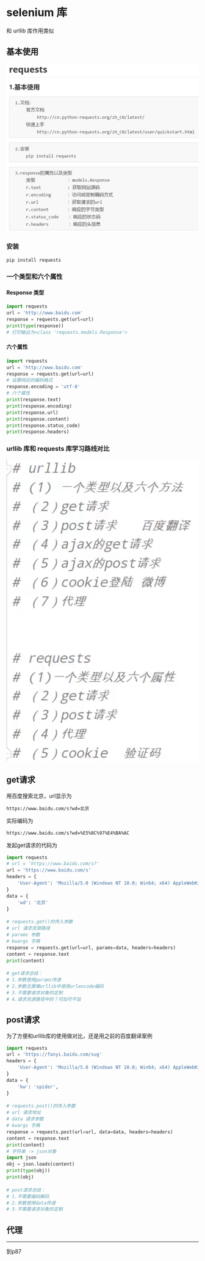 # selenium 库

和 urllib 库作用类似

## 基本使用

![](resources/2023-06-23-00-34-44.png)

### 安装

```shell
pip install requests
```

### 一个类型和六个属性


#### Response 类型

```py
import requests
url = 'http://www.baidu.com'
response = requests.get(url=url)
print(type(response))
# 打印输出为<class 'requests.models.Response'>
```

#### 六个属性

```py
import requests
url = 'http://www.baidu.com'
response = requests.get(url=url)
# 设置响应的编码格式
response.encoding = 'utf-8'
# 六个属性
print(response.text)
print(response.encoding)
print(response.url)
print(response.content)
print(response.status_code)
print(response.headers)
```

### urllib 库和 requests 库学习路线对比

![](resources/2023-06-23-00-54-21.png)

## get请求

用百度搜索北京，url显示为
```url
https://www.baidu.com/s?wd=北京
```
实际编码为
```url
https://www.baidu.com/s?wd=%E5%8C%97%E4%BA%AC
```

发起get请求的代码为
```py
import requests
# url = 'https://www.baidu.com/s?'
url = 'https://www.baidu.com/s'
headers = {
    'User-Agent': 'Mozilla/5.0 (Windows NT 10.0; Win64; x64) AppleWebKit/537.36 (KHTML, like Gecko) Chrome/114.0.0.0 Safari/537.36 Edg/114.0.1823.51'
}
data = {
    'wd': '北京'
}

# requests.get()的传入参数
# url 请求资源路径
# params 参数
# kwargs 字典
response = requests.get(url=url, params=data, headers=headers)
content = response.text
print(content)

# get请求总结：
# 1.参数使用params传递
# 2.参数无需像urllib中使用urlencode编码
# 3.不需要请求对象的定制
# 4.请求资源路径中的？可加可不加
``` 

## post请求

为了方便和urllib库的使用做对比，还是用之前的百度翻译案例

```py
import requests
url = 'https://fanyi.baidu.com/sug'
headers = {
    'User-Agent': 'Mozilla/5.0 (Windows NT 10.0; Win64; x64) AppleWebKit/537.36 (KHTML, like Gecko) Chrome/114.0.0.0 Safari/537.36 Edg/114.0.1823.43'
}
data = {
    'kw': 'spider',
}

# requests.post()的传入参数
# url 请求地址
# data 请求参数
# kwargs 字典
response = requests.post(url=url, data=data, headers=headers)
content = response.text
print(content)
# 字符串 -> json对象
import json
obj = json.loads(content)
print(type(obj))
print(obj)

# post请求总结：
# 1.不需要编码解码
# 2.参数使用data传递
# 3.不需要请求对象的定制
```

## 代理










---
到p87